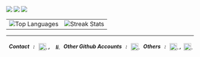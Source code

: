 <div align='left'>
  <img src="https://waka.hackclub.com/api/badge/U07EAVBK85Q/interval:today?label=today"/>
  <img src="https://waka.hackclub.com/api/badge/U07EAVBK85Q/U07EAVBK85Q/interval:30_days?label=last%2030d"/>
  <img src="https://img.shields.io/endpoint?url=https://waka.hackclub.com/api/compat/shields/v1/U07EAVBK85Q/interval:all_time&label=All%20time&color=blue"/>
</div>
<table border="0" align="center" width="100%">
  <tr>
    <td>
      <img src="https://github-readme-stats.vercel.app/api/top-langs/?username=mthlpbs&theme=github_dark&hide_border=true&include_all_commits=true&count_private=true&layout=compact" alt="Top Languages"/>
    </td>
    <td>
      <img src="https://github-readme-streak-stats.herokuapp.com/?user=mthlpbs&theme=github_dark&hide_border=true&layout=compact" alt="Streak Stats"/> 
    </td>
  </tr>
</table>
<hr>
<div align="right">
  <h5>
    &nbsp; Contact &nbsp;&nbsp;:&nbsp;&nbsp;
      <a href="mailto:tqd8ewd7d@mozmail.com" target="blank">
        <img align="center" src="https://www.svgrepo.com/show/381000/new-logo-gmail.svg" alt="Mail" height="20" width="20" />
      </a>
    &nbsp;,&nbsp;
      <a href="https://linkedin.com/in/mithilaprabashwara" target="_blank">
        <img align="center" src="https://www.svgrepo.com/show/475661/linkedin-color.svg" alt="linkedin" height="16" width="16" />
      </a>
    &nbsp;&nbsp; Other Github Accounts &nbsp;&nbsp;:&nbsp;&nbsp;
      <a href="https://github.com/asurpbs" target="blank">
        <img align="center" src="https://www.svgrepo.com/show/450156/github.svg" alt="Mail" height="20" width="20" />
      </a>
    &nbsp;&nbsp; Others &nbsp;&nbsp;:&nbsp;&nbsp;
      <a href="https://learn.microsoft.com/en-us/users/mthlpbs" target="_blank">
        <img align="center" src="https://www.svgrepo.com/show/452062/microsoft.svg" alt="Microsoft Learn" height="20" width="20" />
      </a>
    &nbsp;,&nbsp;
    <a href="https://stackoverflow.com/users/19565278/mthlpbs" target="_blank">
      <img align="center" src="https://www.svgrepo.com/show/475686/stackoverflow-color.svg" alt="stackoverflow" height="20" width="20"/>
    </a>
  &nbsp;
  </h5>
</div>
